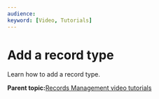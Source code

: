 ```yaml
---
audience: 
keyword: [Video, Tutorials]
---
```


# Add a record type

Learn how to add a record type.

  

**Parent topic:**[Records Management video tutorials](../topics/alfresco-video-tutorials-rm.md)

